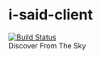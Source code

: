# i-said-client
[![Build Status](https://travis-ci.org/i-said/i-said-clinet.svg?branch=master)](https://travis-ci.org/i-said/i-said-clinet)  
Discover From The Sky  
